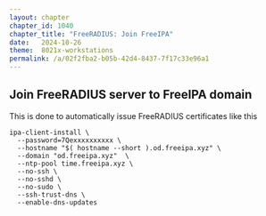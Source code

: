```yaml
---
layout: chapter
chapter_id: 1040
chapter_title: "FreeRADIUS: Join FreeIPA"
date:   2024-10-26
theme:  8021x-workstations
permalink: /a/02f2fba2-b05b-42d4-8437-7f17c33e96a1
---
```



## Join FreeRADIUS server to FreeIPA domain
This is done to automatically issue FreeRADIUS certificates like this
```shell
ipa-client-install \
  --password=7Qexxxxxxxxxx \
  --hostname "$( hostname --short ).od.freeipa.xyz" \
  --domain "od.freeipa.xyz"  \
  --ntp-pool time.freeipa.xyz \
  --no-ssh \
  --no-sshd \
  --no-sudo \
  --ssh-trust-dns \
  --enable-dns-updates
```


